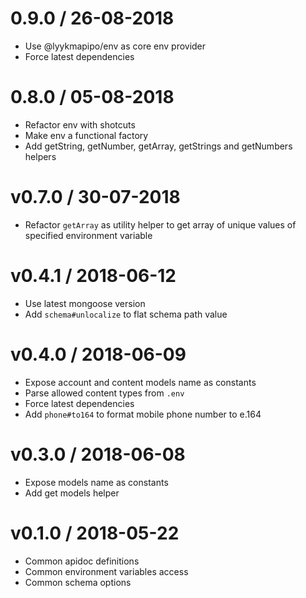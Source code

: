 # 0.9.0 / 26-08-2018
- Use @lyykmapipo/env as core env provider
- Force latest dependencies

# 0.8.0 / 05-08-2018
- Refactor env with shotcuts
- Make env a functional factory
- Add getString, getNumber, getArray, getStrings and getNumbers helpers

# v0.7.0 / 30-07-2018
- Refactor `getArray` as utility helper to get array of unique values of specified environment variable

# v0.4.1 / 2018-06-12
- Use latest mongoose version
- Add `schema#unlocalize` to flat schema path value 

# v0.4.0 / 2018-06-09
- Expose account and content models name as constants
- Parse allowed content types from `.env`
- Force latest dependencies
- Add `phone#to164` to format mobile phone number to e.164

# v0.3.0 / 2018-06-08
- Expose models name as constants
- Add get models helper

# v0.1.0 / 2018-05-22

* Common apidoc definitions
* Common environment variables access
* Common schema options

